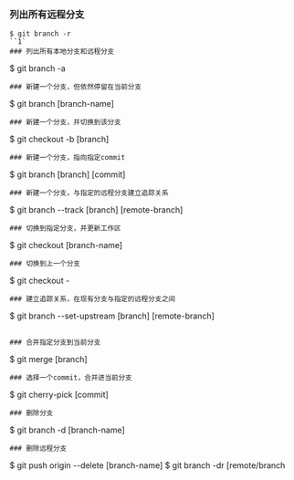 ### 列出所有远程分支
```
$ git branch -r
``1`
### 列出所有本地分支和远程分支
```
$ git branch -a
```
### 新建一个分支，但依然停留在当前分支
```
$ git branch [branch-name]
```
### 新建一个分支，并切换到该分支
```
$ git checkout -b [branch]
```
### 新建一个分支，指向指定commit
```
$ git branch [branch] [commit]
```
### 新建一个分支，与指定的远程分支建立追踪关系
```
$ git branch --track [branch] [remote-branch]
```
### 切换到指定分支，并更新工作区
```
$ git checkout [branch-name]
```
### 切换到上一个分支
```
$ git checkout -
```
### 建立追踪关系，在现有分支与指定的远程分支之间
```
$ git branch --set-upstream [branch] [remote-branch]
```

### 合并指定分支到当前分支
```
$ git merge [branch]
```
### 选择一个commit，合并进当前分支
```
$ git cherry-pick [commit]
```
### 删除分支
```
$ git branch -d [branch-name]
```
### 删除远程分支
```
$ git push origin --delete [branch-name]
$ git branch -dr [remote/branch
```
